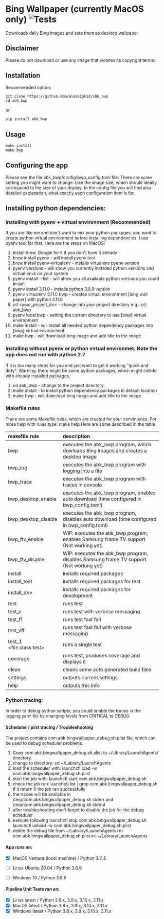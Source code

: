 # Bing Wallpaper (currently MacOS only) ![Tests](https://github.com/alexbigkid/abk_bwp/actions/workflows/pipeline.yml/badge.svg)
Downloads daily Bing images and sets them as desktop wallpaper


## Disclaimer
Please do not download or use any image that violates its copyright terms.


## Installation
Recommended option:
```html
git clone https://github.com/alexbigkid/abk_bwp
cd abk_bwp
```
or
```html
pip install abk_bwp
```


## Usage
```html
make install
make bwp
```


## Configuring the app
Please see the file abk_bwp/config/bwp_config.toml file. There are some setting you might want to change.
Like the image size, which should ideally correspond to the size of your display.
In the config file you will find also detailed explanation, what exactly each configuration item is for.


## Installing python dependencies:
### Installing with pyenv + virtual environment (Recommended)
If you are like me and don't want to mix your python packages, you want to create python virtual environment before installing dependencies.
I use pyenv tool for that. Here are the steps on MacOS:
1. install brew. Google for it if you don't have it already
2. brew install pyenv - will install pyenv tool
3. brew install pyenv-virtualenv - installs virtualenv pyenv version
4. pyenv versions - will show you currently installed python versions and virtual envs on your system
5. pyenv install --list - will show you all available python versions you could install.
6. pyenv install 3.11.0 - installs python 3.8.9 version
7. pyenv virtualenv 3.11.0 bwp - creates virtual environment [bing wall paper] with python 3.11.0
8. cd <your_project_dir> - change into your project directory e.g.: cd abk_bwp
9. pyenv local bwp - setting the current directory to use [bwp] virtual environment
10. make install - will install all needed python dependency packages into [bwp] virtual environment.
11. make bwp - will download bing image and add title to the image


### Installing without pyenv or python virtual environmet. Note the app does not run with python 2.7
If it is too many steps for you and just want to get it working "quick and dirty".
Warning: there might be some python packages, which might collide with already installed packages.
1. cd abk_bwp - change to the project directory
2. make install - to install python dependency packages in default location
3. make bwp - will download bing image and add title to the image


### Makefile rules
There are some Makefile rules, which are created for your convinience. For more help with rules type: make help
Here are some described in the table

| makefile rule            | description                                                                               |
| :----------------------- | :---------------------------------------------------------------------------------------- |
| bwp                      | executes the abk_bwp program, which dowloads Bing images and creates a desktop image      |
| bwp_log                  | executes the abk_bwp program with logging into a file                                     |
| bwp_trace                | executes the abk_bwp program with traces in console                                       |
| bwp_desktop_enable       | executes the abk_bwp program, enables auto download (time configured in bwp_config.toml)  |
| bwp_desktop_disable      | executes the abk_bwp program, disables auto download (time configured in bwp_config.toml) |
| bwp_ftv_enable           | WIP: executes the abk_bwp program, enables Samsung frame TV support (Not working yet)     |
| bwp_ftv_disable          | WIP: executes the abk_bwp program, disables Samsung frame TV support (Not working yet)    |
| install                  | installs required packages                                                                |
| install_test             | installs required packages for test                                                       |
| install_dev              | installs required packages for development                                                |
| test                     | runs test                                                                                 |
| test_v                   | runs test with verbose messaging                                                          |
| test_ff                  | runs test fast fail                                                                       |
| test_vff                 | runs test fast fail with verbose messaging                                                |
| test_1 <file.class.test> | runs a single test                                                                        |
| coverage                 | runs test, produces coverage and displays it                                              |
| clean                    | cleans some auto generated build files                                                    |
| settings                 | outputs current settings                                                                  |
| help                     | outputs this info                                                                         |


### Python tracing:
In order to debug python scripts, you could enable the traces in the
logging.yaml file by changing levels from CRITICAL to DEBUG


#### Scheduler / plist tracing / Troubleshooting
The project contains com.abk.bingwallpaper_debug.sh.plist file, which can be used to debug scheduler problems.
1. Copy com.abk.bingwallpaper_debug.sh.plist to ~/Library/LaunchAgents/ directory.
2. change to directory: cd ~/Labrary/LaunchAgents
3. load the scheduler with: launchctl load -w com.abk.bingwallpaper_debug.sh.plist
4. start the job with: launchctl start com.abk.bingwallpaper_debug.sh
5. check the job run: launchctl list | grep com.abk.bingwallpaper_debug.sh
   if it return 0 the job ran successfully
6. the traces will be available in
   /tmp/com.abk.bingwallpaper_debug.sh.stderr
   and
   /tmp/com.abk.bingwallpaper_debug.sh.stdout
7. after troubleshooting don't forget to disable the job for the debug scheduler
8. execute following
   launchctl stop com.abk.bingwallpaper_debug.sh
   launchctl unload -w com.abk.bingwallpaper_debug.sh.plist
9. delete the debug file from ~/Labrary/LaunchAgents
   rm com.abk.bingwallpaper_debug.sh.plist in: ~/Labrary/LaunchAgents


#### App runs on:
- [x] MacOS Ventura (local machine) / Python 3.11.0
- [ ] Linux Ubuntu 20.04  / Python 3.8.9
- [ ] Windows 10 / Python 3.8.9


#### Pipeline Unit Tests ran on:
- [x] Linux latest / Python 3.8.x, 3.9.x, 3.10.x, 3.11.x
- [x] MacOS latest / Python 3.8.x, 3.9.x, 3.10.x, 3.11.x
- [x] Windows latest / Python 3.8.x, 3.9.x, 3.10.x, 3.11.x
